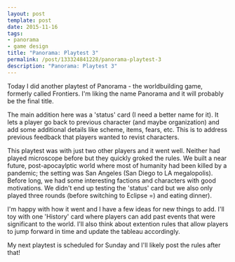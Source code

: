 ```yaml
---
layout: post
template: post
date: 2015-11-16
tags:
- panorama
- game design
title: "Panorama: Playtest 3"
permalink: /post/133324841228/panorama-playtest-3
description: "Panorama: Playtest 3"
---
```

Today I did another playtest of Panorama - the worldbuilding game, formerly called Frontiers. I'm liking the name Panorama and it will probably be the final title.

The main addition here was a 'status' card (I need a better name for it). It lets a player go back to previous character (and maybe organization) and add some additional details like scheme, items, fears, etc. This is to address previous feedback that players wanted to revist characters.

This playtest was with just two other players and it went well. Neither had played microscope before but they quickly groked the rules. We built a near future, post-apocaylptic world where most of humanity had been killed by a pandemic; the setting was San Angeles (San Diego to LA megalopolis). Before long, we had some interesting factions and characters with good motivations. We didn't end up testing the 'status' card but we also only played three rounds (before switching to Eclipse =) and eating dinner).

I'm happy with how it went and I have a few ideas for new things to add. I'll toy with one 'History' card where players can add past events that were significant to the world. I'll also think about extention rules that allow players to jump forward in time and update the tableau accordingly.

My next playtest is scheduled for Sunday and I'll likely post the rules after that!

